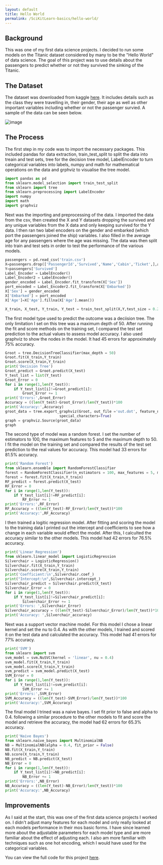 ```yaml
---
layout: default
title: Hello World
permalink: /SciKitLearn-basics/hello-world/
---
```

## Background
This was one of my first data science projects. I decided to run some models on the Titanic dataset considered by many to be the "Hello World" of data science. The goal of this project was to use details about the passengers to predict whether or not they survived the sinking of the Titanic.

## The Dataset
The dataset was downloaded from kaggle [here](https://www.kaggle.com/rahulsah06/titanic). It includes details such as the class they were travelling in, their gender, their age as well as other important variables including whether or not the passenger survied. A sample of the data can be seen below.

![image](https://user-images.githubusercontent.com/18587666/134831174-1f2d945f-7d81-429d-ab4b-ec90d01e222b.png)

## The Process
The first step in my code was to import the necessary packages. This included pandas for data extraction, train_test_split to split the data into treain and test sets, tree for the decision tree model, LabelEncoder to turn categorical variables into labels, numpy and math for mathematical operations on the data and grphviz to visualise the tree model.

```python
import pandas as pd
from sklearn.model_selection import train_test_split
from sklearn import tree
from sklearn.preprocessing import LabelEncoder
import numpy
import math
import graphviz
```

Next was the importing and preprocessing of the data. I imported the data from the csv, then created the X and Y datasets dropping the survived and any unique variables from the X data and only keeping survived for the Y data. I then ran two label encoders on the gender and embarked (which port the passengers joined the ship) variables. I also filled in the average age for any passengers where the age was missing. The data was then split into train and test sets in order to test the performance of the various models.

```python
passengers = pd.read_csv('train.csv')
X=passengers.drop(['PassengerId','Survived','Name','Cabin','Ticket',],axis=1)
Y=passengers['Survived']
Label_Encoder = LabelEncoder()
Label_Encoder2 = LabelEncoder()
gender_encoded = Label_Encoder.fit_transform(X['Sex'])
port_encoded = Label_Encoder2.fit_transform(X['Embarked'])
X['Sex'] = gender_encoded
X['Embarked'] = port_encoded
X['Age']=X['Age'].fillna(X['Age'].mean())

X_train, X_test, Y_train, Y_test = train_test_split(X,Y,test_size = 0.2)
```

The first model type used to predict the outcome was a deciision tree. The only limitation I set on this tree was a maximum depth of 50. After running the fit and score methods on the training set, I compared the test set prediction to the actual values to assess model accuracy. I also used graphviz to show the nodes in the model. It had 45 errors for approximately 75% accuracy.

```python
Groot = tree.DecisionTreeClassifier(max_depth = 50)
Groot.fit(X_train,Y_train)
Groot.score(X_train,Y_train)
print('Decision Tree')
Groot_predict = Groot.predict(X_test)
Y_test_list = list(Y_test)
Groot_Error = 0
for i in range(1,len(Y_test)):
	if Y_test_list[i]!=Groot_predict[i]:
		Groot_Error += 1
print('Errors:',Groot_Error)
Accuracy = ((len(Y_test)-Groot_Error)/len(Y_test))*100
print('Accuracy:',Accuracy)
groot_data = tree.export_graphviz(Groot, out_file ='out.dot', feature_names = X.columns, class_names = ['Survived','Dead'],filled=True, rounded=True,  
                         special_characters=True)
graph = graphviz.Source(groot_data)
graph
```

The second type of model was a random forest. I set the number of estimators to 100, the maximum features to 5 and the maximum depth to 50. I fit the model on the training set and compared the results of the test set prediction to the real values for accuracy. This model had 33 errors for 81.5% accuracy.

```python
print('Random Forest')
from sklearn.ensemble import RandomForestClassifier
forest = RandomForestClassifier(n_estimators = 100, max_features = 5, max_depth = 50)
forest = forest.fit(X_train,Y_train)
RF_predict = forest.predict(X_test)
RF_Error = 0
for i in range(1,len(Y_test)):
	if Y_test_list[i]!=RF_predict[i]:
		RF_Error += 1
print('Errors:',RF_Error)
RF_Accuracy = ((len(Y_test)-RF_Error)/len(Y_test))*100
print('Accuracy:',RF_Accuracy)
```

I then trained a logitic regression model. After fitting and scoring the model to the training data I printed out the intercept and coefficients to see how a change in each variable would effect the model. After this, I calculted the accuracy similar to the other models. This model had 42 errors for 76.5% accuracy.

```python
print('Linear Regression')
from sklearn.linear_model import LogisticRegression
Silverchair = LogisticRegression()
Silverchair.fit(X_train,Y_train)
Silverchair.score(X_train,Y_train)
print('Coefficient:\n',Silverchair.coef_)
print("Intercept:\n",Silverchair.intercept_)
Silverchair_predict = Silverchair.predict(X_test)
Silverchair_Error = 0
for i in range(1,len(Y_test)):
	if Y_test_list[i]!=Silverchair_predict[i]:
		Silverchair_Error += 1
print('Errors: ',Silverchair_Error)
Silverchair_accuracy = ((len(Y_test)-Silverchair_Error)/len(Y_test))*100
print('Accuracy: ',Silverchair_accuracy)
```

Next was a support vector machine model. For this model I chose a linear kernel and set the nu to 0.4. As with the other models, I trained and scored it on the test data and calculated the accuracy. This model had 41 errors for 77% accuracy. 

```python
print('SVM')
from sklearn import svm
svm_model = svm.NuSVC(kernel = 'linear', nu = 0.4)
svm_model.fit(X_train,Y_train)
svm_model.score(X_train,Y_train)
svm_predict = svm_model.predict(X_test)
SVM_Error = 0
for i in range(1,len(Y_test)):
	if Y_test_list[i]!=svm_predict[i]:
		SVM_Error += 1
print('Errors:',SVM_Error)
SVM_Accuracy = ((len(Y_test)-SVM_Error)/len(Y_test))*100
print('Accuracy:',SVM_Accuracy)
```

The final model I trined was a naive bayes. I set fit prior to false and alpha to 0.4. following a similar procedure to the other models to fit and score the model and retrieve the accuracy, the model had 62 errors for 65.3% accuracy.
```python
print('Naive Bayes')
from sklearn.naive_bayes import MultinomialNB
NB = MultinomialNB(alpha = 0.4, fit_prior = False)
NB.fit(X_train,Y_train)
NB.score(X_train,Y_train)
NB_predict = NB.predict(X_test)
NB_Error = 0
for i in range(1,len(Y_test)):
	if Y_test_list[i]!=NB_predict[i]:
		NB_Error += 1
print('Errors:',NB_Error)
NB_Accuracy = ((len(Y_test)-NB_Error)/len(Y_test))*100
print('Accuracy:',NB_Accuracy)
```

## Improvements
As I said at the start, this was one of the first data science projects I worked on. I didn't adjust many features for each model and only really looked at each models performance in their mos basic forms. I have since learned more about the adjustable parameters for each model type and are more familiar about the effect of adjusting each. I also am more familiar with techniques such as one hot encoding, which I would have used for the categorical variables.

You can view the full code for this project [here](https://github.com/SamMatt87/Data-science-sample-projects/blob/master/Hello%20World/hello%20world.py).